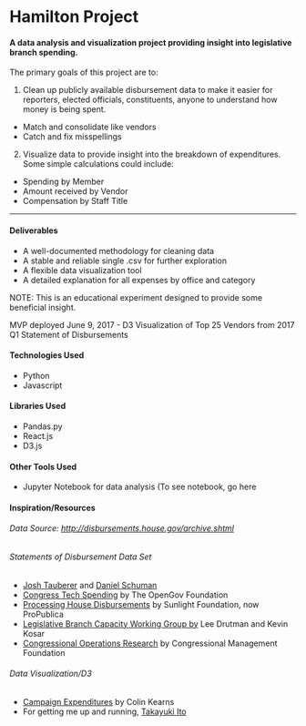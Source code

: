 # Hamilton Project
#### A data analysis and visualization project providing insight into legislative branch spending.

The primary goals of this project are to:
1. Clean up publicly available disbursement data to make it easier for reporters, elected officials, constituents, anyone to understand how money is being spent.
  * Match and consolidate like vendors
  * Catch and fix misspellings

2. Visualize data to provide insight into the breakdown of expenditures. Some simple calculations could include:
  * Spending by Member
  * Amount received by Vendor
  * Compensation by Staff Title
---
#### Deliverables
  * A well-documented methodology for cleaning data
  * A stable and reliable single .csv for further exploration
  * A flexible data visualization tool
  * A detailed explanation for all expenses by office and category

NOTE: This is an educational experiment designed to provide some beneficial insight.

MVP deployed June 9, 2017 - D3 Visualization of Top 25 Vendors from 2017 Q1 Statement of Disbursements

#### Technologies Used
  * Python
  * Javascript

#### Libraries Used
  * Pandas.py
  * React.js
  * D3.js

#### Other Tools Used
  * Jupyter Notebook for data analysis (To see notebook, go here

#### Inspiration/Resources
###### Data Source: http://disbursements.house.gov/archive.shtml
###### Statements of Disbursement Data Set
  * [Josh Tauberer](https://opengovdata.io/2014/house-disbursements/) and [Daniel Schuman](https://medium.com/demand-progress/house-of-reps-spending-info-is-now-online-as-data-4f5788e34f2a)
  * [Congress Tech Spending](https://github.com/opengovfoundation/congress-tech-spending/tree/master/US_House) by The OpenGov Foundation
  * [Processing House Disbursements](https://github.com/propublica/disbursements) by Sunlight Foundation, now ProPublica
  * [Legislative Branch Capacity Working Group by](http://www.legbranch.com/) Lee Drutman and Kevin Kosar
  * [Congressional Operations Research](http://congressfoundation.org/publications/life-in-congress) by Congressional Management Foundation

###### Data Visualization/D3
  * [Campaign Expenditures](http://campaignexpenditures.com/) by Colin Kearns
  * For getting me up and running, [Takayuki Ito](https://github.com/ganezasan)
